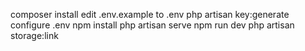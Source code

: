 composer install
edit .env.example to .env
php artisan key:generate
configure .env
npm install
php artisan serve
npm run dev
php artisan storage:link